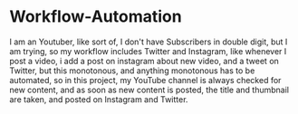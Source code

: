 # Workflow-Automation
I am an Youtuber, like sort of, I don't have Subscribers in double digit, but I am trying, so my workflow includes Twitter and Instagram, like whenever I post a video, i add a post on instagram about new video, and a tweet on Twitter, but this monotonous, and anything monotonous has to be automated, so in this project, my YouTube channel is always checked for new content, and as soon as new content is posted, the title and thumbnail are taken, and posted on Instagram and Twitter.
